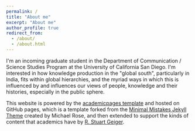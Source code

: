 ```yaml
---
permalink: /
title: "About me"
excerpt: "About me"
author_profile: true
redirect_from: 
  - /about/
  - /about.html
---
```


I'm an incoming graduate student in the Department of Communication / Science Studies Program at the University of California San Diego. I'm interested in how knowledge production in the "global south", particularly in India, fits within global hierarchies, and the myriad ways in which this is influenced by and influences our views of
people, knowledge and their histories, especially in the public sphere.


This website is powered by the [academicpages template](https://github.com/academicpages/academicpages.github.io) and hosted on GitHub pages, which is a template forked from the [Minimal Mistakes Jekyll Theme](https://mmistakes.github.io/minimal-mistakes/) created by Michael Rose, and then extended to support the kinds of content that academics have by [R. Stuart Geiger](http://stuartgeiger.com).


